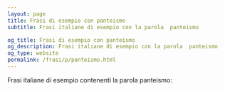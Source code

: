 ```yaml
---
layout: page
title: Frasi di esempio con panteismo 
subtitle: Frasi italiane di esempio con la parola  panteismo

og_title: Frasi di esempio con panteismo 
og_description: Frasi italiane di esempio con la parola  panteismo
og_type: website
permalink: /frasi/p/panteismo.html
---
```


Frasi italiane di esempio contenenti la parola panteismo:


